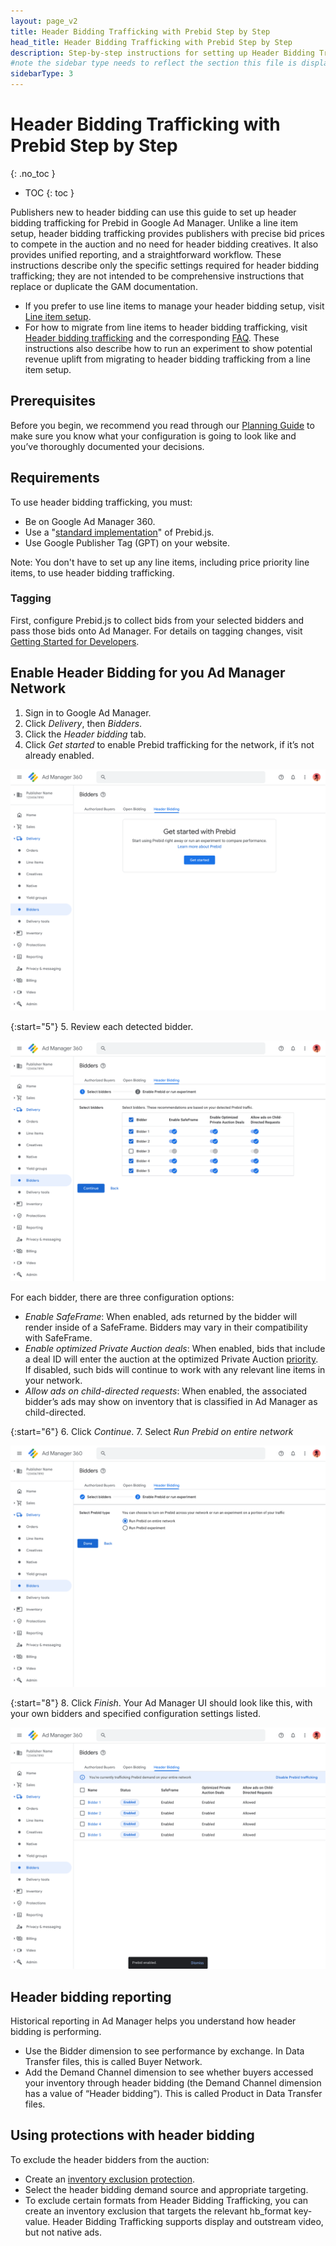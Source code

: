 ```yaml
---
layout: page_v2
title: Header Bidding Trafficking with Prebid Step by Step
head_title: Header Bidding Trafficking with Prebid Step by Step
description: Step-by-step instructions for setting up Header Bidding Trafficking in GAM for Prebid.
#note the sidebar type needs to reflect the section this file is displayed in. See _data/sidenav.yml for the side nav categories.
sidebarType: 3
---
```


# Header Bidding Trafficking with Prebid Step by Step
{: .no_toc }

- TOC
{: toc }

Publishers new to header bidding can use this guide to set up header bidding trafficking for Prebid in Google Ad Manager. Unlike a line item setup, header bidding trafficking provides publishers with precise bid prices to compete in the auction and no need for header bidding creatives. It also provides unified reporting, and a straightforward workflow. These instructions describe only the specific settings required for header bidding trafficking; they are not intended to be comprehensive instructions that replace or duplicate the GAM documentation.

- If you prefer to use line items to manage your header bidding setup, visit [Line item setup](/adops/step-by-step.html).
- For how to migrate from line items to header bidding trafficking, visit [Header bidding trafficking](https://support.google.com/admanager/answer/12273163) and the corresponding [FAQ](https://support.google.com/admanager/answer/12270263).  These instructions also describe how to run an experiment to show potential revenue uplift from migrating to header bidding trafficking from a line item setup. 

## Prerequisites

Before you begin, we recommend you read through our [Planning Guide](/adops/adops-planning-guide.html) to make sure you know what your configuration is going to look like and you’ve thoroughly documented your decisions.

## Requirements

To use header bidding trafficking, you must:

- Be on Google Ad Manager 360.
- Use a "[standard implementation](https://support.google.com/admanager/answer/12270263?sjid=14160336224257855972-NA#standard&zippy=%2Cwhats-a-standard-implementation-of-the-prebid-wrapper)" of Prebid.js.
- Use Google Publisher Tag (GPT) on your website.

Note: You don't have to set up any line items, including price priority line items, to use header bidding trafficking.

### Tagging
First, configure Prebid.js to collect bids from your selected bidders and pass those bids onto Ad Manager. For details on tagging changes, visit [Getting Started for Developers](/dev-docs/getting-started.html). 

## Enable Header Bidding for you Ad Manager Network

1. Sign in to Google Ad Manager.
2. Click *Delivery*, then *Bidders*.
3. Click the *Header bidding* tab.
4. Click *Get started* to enable Prebid trafficking for the network, if it’s not already enabled.

![Get Started with Prebid](/assets/images/ad-ops/gam-hbt-sbs/hbt-start.png)

{:start="5"}
5. Review each detected bidder.

![Review Bidders](/assets/images/ad-ops/gam-hbt-sbs/hbt-bidders.png)

For each bidder, there are three configuration options:

- *Enable SafeFrame*: When enabled, ads returned by the bidder will render inside of a SafeFrame. Bidders may vary in their compatibility with SafeFrame.
- *Enable optimized Private Auction deals*: When enabled, bids that include a deal ID will enter the auction at the optimized Private Auction [priority](https://support.google.com/admanager/answer/10863708). If disabled, such bids will continue to work with any relevant line items in your network.
- *Allow ads on child-directed requests*: When enabled, the associated bidder’s ads may show on inventory that is classified in Ad Manager as child-directed.

{:start="6"}
6. Click *Continue*.
7. Select *Run Prebid on entire network*

![Run Prebid](/assets/images/ad-ops/gam-hbt-sbs/hbt-run-prebid.png)

{:start="8"}
8. Click *Finish*. Your Ad Manager UI should look like this, with your own bidders and specified configuration settings listed.

![Finished](/assets/images/ad-ops/gam-hbt-sbs/hbt-setup-finished.png)

## Header bidding reporting

Historical reporting in Ad Manager helps you understand how header bidding is performing.

- Use the Bidder dimension to see performance by exchange. In Data Transfer files, this is called Buyer Network.
- Add the Demand Channel dimension to see whether buyers accessed your inventory through header bidding (the Demand Channel dimension has a value of “Header bidding”). This is called Product in Data Transfer files.

## Using protections with header bidding

To exclude the header bidders from the auction:

- Create an [inventory exclusion protection](https://support.google.com/admanager/answer/9376326).
- Select the header bidding demand source and appropriate targeting.
- To exclude certain formats from Header Bidding Trafficking, you can create an
  inventory exclusion that targets the relevant hb_format key-value. Header 
  Bidding Trafficking supports display and outstream video, but not native ads.
